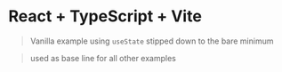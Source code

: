 # React + TypeScript + Vite

> Vanilla example using `useState` stipped down to the bare minimum

> used as base line for all other examples
